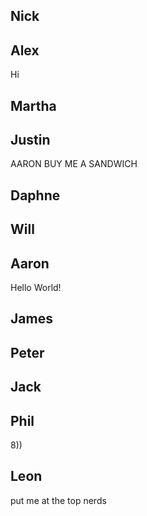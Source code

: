 Nick
--------------------



Alex
--------------------
Hi


Martha
--------------------



Justin
--------------------
AARON BUY ME A SANDWICH


Daphne
--------------------



Will
--------------------



Aaron
--------------------

Hello World!

James
--------------------



Peter
--------------------



Jack
--------------------



Phil
--------------------
8))


Leon
--------------------
put me at the top nerds
